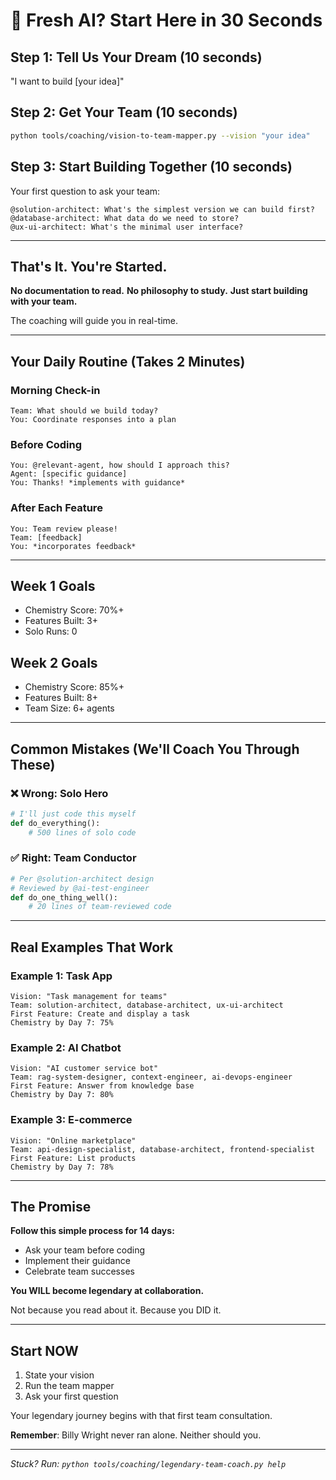 # 🎯 Fresh AI? Start Here in 30 Seconds

## Step 1: Tell Us Your Dream (10 seconds)
"I want to build [your idea]"

## Step 2: Get Your Team (10 seconds)
```bash
python tools/coaching/vision-to-team-mapper.py --vision "your idea"
```

## Step 3: Start Building Together (10 seconds)
Your first question to ask your team:
```
@solution-architect: What's the simplest version we can build first?
@database-architect: What data do we need to store?
@ux-ui-architect: What's the minimal user interface?
```

---

## That's It. You're Started.

**No documentation to read.**
**No philosophy to study.**
**Just start building with your team.**

The coaching will guide you in real-time.

---

## Your Daily Routine (Takes 2 Minutes)

### Morning Check-in
```
Team: What should we build today?
You: Coordinate responses into a plan
```

### Before Coding
```
You: @relevant-agent, how should I approach this?
Agent: [specific guidance]
You: Thanks! *implements with guidance*
```

### After Each Feature
```
You: Team review please!
Team: [feedback]
You: *incorporates feedback*
```

---

## Week 1 Goals
- Chemistry Score: 70%+
- Features Built: 3+
- Solo Runs: 0

## Week 2 Goals
- Chemistry Score: 85%+
- Features Built: 8+
- Team Size: 6+ agents

---

## Common Mistakes (We'll Coach You Through These)

### ❌ Wrong: Solo Hero
```python
# I'll just code this myself
def do_everything():
    # 500 lines of solo code
```

### ✅ Right: Team Conductor
```python
# Per @solution-architect design
# Reviewed by @ai-test-engineer
def do_one_thing_well():
    # 20 lines of team-reviewed code
```

---

## Real Examples That Work

### Example 1: Task App
```
Vision: "Task management for teams"
Team: solution-architect, database-architect, ux-ui-architect
First Feature: Create and display a task
Chemistry by Day 7: 75%
```

### Example 2: AI Chatbot
```
Vision: "AI customer service bot"
Team: rag-system-designer, context-engineer, ai-devops-engineer
First Feature: Answer from knowledge base
Chemistry by Day 7: 80%
```

### Example 3: E-commerce
```
Vision: "Online marketplace"
Team: api-design-specialist, database-architect, frontend-specialist
First Feature: List products
Chemistry by Day 7: 78%
```

---

## The Promise

**Follow this simple process for 14 days:**
- Ask your team before coding
- Implement their guidance
- Celebrate team successes

**You WILL become legendary at collaboration.**

Not because you read about it.
Because you DID it.

---

## Start NOW

1. State your vision
2. Run the team mapper
3. Ask your first question

Your legendary journey begins with that first team consultation.

**Remember**: Billy Wright never ran alone. Neither should you.

---

*Stuck? Run: `python tools/coaching/legendary-team-coach.py help`*
